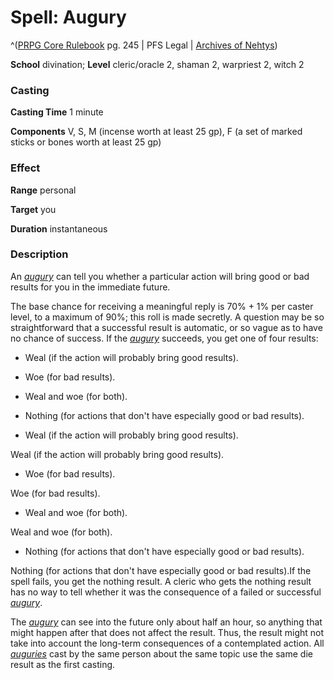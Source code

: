 # Spell: Augury

^([PRPG Core Rulebook][ss-augury] pg. 245 | PFS Legal | [Archives of Nehtys][sn-augury])

**School** divination; **Level** cleric/oracle 2, shaman 2, warpriest 2, witch 2

### Casting

**Casting Time** 1 minute  

**Components** V, S, M (incense worth at least 25 gp), F (a set of marked sticks or bones worth at least 25 gp)

### Effect

**Range** personal  

**Target** you  

**Duration** instantaneous

### Description

An _[augury]_ can tell you whether a particular action will bring good or bad results for you in the immediate future.  

The base chance for receiving a meaningful reply is 70% + 1% per caster level, to a maximum of 90%; this roll is made secretly. A question may be so straightforward that a successful result is automatic, or so vague as to have no chance of success. If the _[augury]_ succeeds, you get one of four results:  

* Weal (if the action will probably bring good results).

* Woe (for bad results).

* Weal and woe (for both).

* Nothing (for actions that don't have especially good or bad results).

* Weal (if the action will probably bring good results).

Weal (if the action will probably bring good results).

* Woe (for bad results).

Woe (for bad results).

* Weal and woe (for both).

Weal and woe (for both).

* Nothing (for actions that don't have especially good or bad results).

Nothing (for actions that don't have especially good or bad results).If the spell fails, you get the nothing result. A cleric who gets the nothing result has no way to tell whether it was the consequence of a failed or successful _[augury]_.  

The _[augury]_ can see into the future only about half an hour, so anything that might happen after that does not affect the result. Thus, the result might not take into account the long-term consequences of a contemplated action. All _[auguries]_ cast by the same person about the same topic use the same die result as the first casting.

[ss-augury]: http://paizo.com/pathfinderRPG/v57
[sn-augury]: http://www.archivesofnethys.com/SpellDisplay.aspx?ItemName=Augury
[augury]: http://www.archivesofnethys.com/SpellDisplay.aspx?ItemName=augury
[auguries]: http://www.archivesofnethys.com/SpellDisplay.aspx?ItemName=auguries